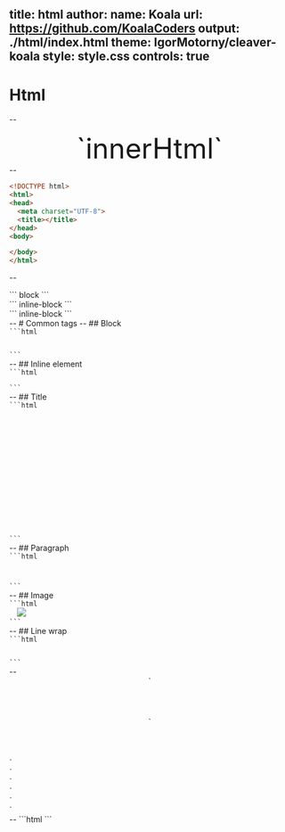 title: html
author:
  name: Koala
  url: https://github.com/KoalaCoders
output: ./html/index.html
theme: IgorMotorny/cleaver-koala
style: style.css
controls: true
--

# Html

--
<div style="font-size: 50px; text-align: center;">
  `<tag>innerHtml</tag>`
</div>
--

```html
<!DOCTYPE html>
<html>
<head>
  <meta charset="UTF-8">
  <title></title>
</head>
<body>

</body>
</html>
```

--
<div class="div">
```
  block
```
</div>

<div class="span">
```
  inline-block
```
</div>
<div class="span">
```
  inline-block
```
</div>
--
# Common tags
--
## Block
<code class="big">
```html
  <div></div>
```
</code>
--
## Inline element
<code class="big">
```html
  <span></span>
```
</code>
--
## Title
<code class="big">
```html
<h1></h1>
<h2></h2>
<h3></h3>
<h4></h4>
<h5></h5>
<h6></h6>
```
</code>
--
## Paragraph
<code class="big">
```html
  <p></p>
```
</code>
--
## Image
<code class="big">
```html
  <img src="image-path">
```
</code>
--
## Line wrap
<code class="big">
```html
<br>
```
</code>
--
<div class="page">
  <header>`<header></header>`</header>
  <main>`<main></main>`</main>
  <aside>`<aside></aside>`</aside>
  <footer>`<footer></footer>`</footer>
</div>
--
```html
<!DOCTYPE html>
<html>
<head>
  <meta charset="UTF-8">
  <title></title>
  <link rel="stylesheet" type="text/css" href="style.css">
  <script async defer src="script.js"></script>
</head>
<body>

  <script src="script2.js"></script>
</body>
</html>
```

